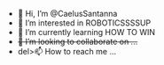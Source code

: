 - 👋 Hi, I’m @CaelusSantanna
- 👀 I’m interested in ROBOTICSSSSUP
- 🌱 I’m currently learning HOW TO WIN
- <del>💞️ I’m looking to collaborate on ...</del>
- del>📫 How to reach me ...</del>

<!---
CaelusSantanna/CaelusSantanna is a ✨ special ✨ repository because its `README.md` (this file) appears on your GitHub profile.
You can click the Preview link to take a look at your changes.
--->
